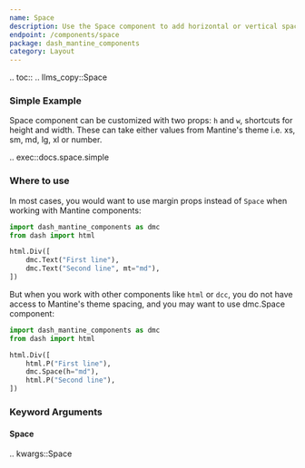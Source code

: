 ```yaml
---
name: Space
description: Use the Space component to add horizontal or vertical spacing from theme.
endpoint: /components/space
package: dash_mantine_components
category: Layout
---
```


.. toc::
.. llms_copy::Space

### Simple Example

Space component can be customized with two props: `h` and `w`, shortcuts for height and width. These can take either 
values from Mantine's theme i.e. xs, sm, md, lg, xl or number.

.. exec::docs.space.simple

### Where to use

In most cases, you would want to use margin props instead of `Space` when working with Mantine components:

```python
import dash_mantine_components as dmc
from dash import html

html.Div([
    dmc.Text("First line"),    
    dmc.Text("Second line", mt="md"),    
])
```

But when you work with other components like `html` or `dcc`, you do not have access to Mantine's theme spacing,
and you may want to use dmc.Space component:

```python
import dash_mantine_components as dmc
from dash import html

html.Div([
    html.P("First line"),
    dmc.Space(h="md"),    
    html.P("Second line"),    
])
```

### Keyword Arguments

#### Space

.. kwargs::Space
